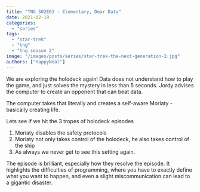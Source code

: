 ```yaml
---
title: "TNG S02E03 - Elementary, Dear Data"
date: 2021-02-19
categories: 
  - "series"
tags: 
  - "star-trek"
  - "tng"
  - "tng season 2"
image: "/images/posts/series/star-trek-the-next-generation-2.jpg"
authors: ["HappyNeal"]
---
```


We are exploring the holodeck again! Data does not understand how to play the game, and just solves the mystery in less than 5 seconds. Jordy advises the computer to create an opponent that can beat data.

The computer takes that literally and creates a self-aware Moriaty - basically creating life.

Lets see if we hit the 3 tropes of holodeck episodes

1. Moriaty disables the safety protocols
2. Moriaty not only takes control of the holodeck, he also takes control of the ship
3. As always we never get to see this setting again.

The episode is brilliant, especially how they resolve the episode. It highlights the difficulties of programming, where you have to exactly define what you want to happen, and even a slight miscommunication can lead to a gigantic disaster.
